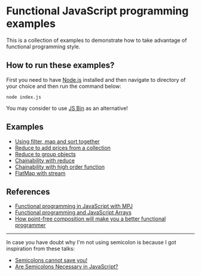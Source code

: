 # Functional JavaScript programming examples

This is a collection of examples to demonstrate how to take advantage of functional programming style.

## How to run these examples?

First you need to have [Node.js](https://nodejs.org/en/) installed and then navigate to directory of your choice and then run the command below:

`node index.js`

You may consider to use [JS Bin](http://jsbin.com/?js,console) as an alternative!

## Examples

 - [Using filter, map and sort together](filter-map-sort/index.js)
 - [Reduce to add prices from a collection](sum-with-reduce/index.js)
 - [Reduce to group objects](accumulator-with-reduce/index.js)
 - [Chainability with reduce](chainability-with-reduce/index.js)
 - [Chainability with high order function](chainability-high-order-functions/index.js)
 - [FlatMap with stream](flatmap/index.js)

## References

 - [Functional programming in JavaScript with MPJ](https://www.youtube.com/playlist?list=PL0zVEGEvSaeEd9hlmCXrk5yUyqUag-n84)
 - [Functional programming and JavaScript Arrays](http://zabana.me/notes/functional-programming-and-javascript-arrays.html)
 - [How point-free composition will make you a better functional programmer](https://www.freecodecamp.org/news/how-point-free-composition-will-make-you-a-better-functional-programmer-33dcb910303a/)

 ----
In case you have doubt why I'm not using semicolon is because I got inspiration from these talks:

- [Semicolons cannot save you!](https://www.youtube.com/watch?v=Qlr-FGbhKaI)
- [Are Semicolons Necessary in JavaScript?](https://www.youtube.com/watch?v=gsfbh17Ax9I)
